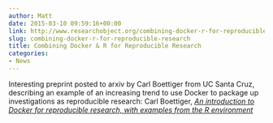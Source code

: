 ```yaml
---
author: Matt
date: 2015-03-10 09:59:16+00:00
link: http://www.researchobject.org/combining-docker-r-for-reproducible-research/
slug: combining-docker-r-for-reproducible-research
title: Combining Docker & R for Reproducible Research
categories:
- News
---
```

Interesting preprint posted to arxiv by Carl Boettiger from UC Santa Cruz, describing an example of an increasing trend to use Docker to package up investigations as reproducible research: 
Carl Boettiger, _[An introduction to Docker for reproducible research, with examples from the R environment](http://arxiv.org/pdf/1410.0846v1.pdf)_
